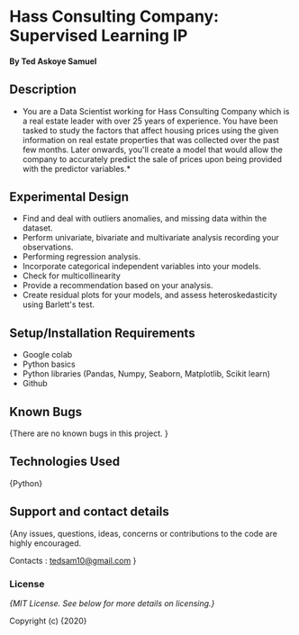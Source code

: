 # Hass Consulting Company: Supervised Learning IP 

#### By **Ted Askoye Samuel**

## Description
* You are a Data Scientist working for Hass Consulting Company which is a real estate leader with over 25 years of experience. 
You have been tasked to study the factors that affect housing prices using the given information on real estate properties that was collected over the past few months. 
Later onwards, you'll create a model that would allow the company to accurately predict the sale of prices upon being provided with the predictor variables.*

## Experimental Design


* Find and deal with outliers anomalies, and missing data within the dataset.
* Perform univariate, bivariate and multivariate analysis recording your observations.
* Performing regression analysis.
* Incorporate categorical independent variables into your models.
* Check for multicollinearity
* Provide a recommendation based on your analysis.
* Create residual plots for your models, and assess heteroskedasticity using Barlett's test.

## Setup/Installation Requirements

* Google colab
* Python basics
* Python libraries (Pandas, Numpy, Seaborn, Matplotlib, Scikit learn)
* Github

## Known Bugs

{There are no known bugs in this project. }

## Technologies Used

{Python}

## Support and contact details

{Any issues, questions, ideas, concerns or contributions to the code are highly encouraged.

 Contacts : tedsam10@gmail.com }
 
### License

*{MIT License.  See below for more details on licensing.}*

Copyright (c) {2020} 
